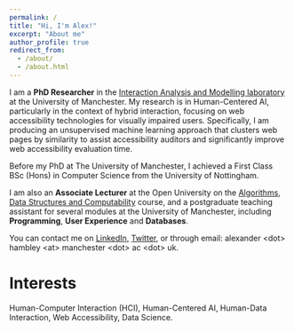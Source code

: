 ```yaml
---
permalink: /
title: "Hi, I'm Alex!"
excerpt: "About me"
author_profile: true
redirect_from: 
  - /about/
  - /about.html
---
```


I am a **PhD Researcher** in the <a href="https://www.linkedin.com/in/alexanderhambley/" target="_blank">Interaction Analysis and Modelling laboratory</a> at the University of Manchester. My research is in Human-Centered AI, particularly in the context of hybrid interaction, focusing on web accessibility technologies for visually impaired users. Specifically, I am producing an unsupervised machine learning approach that clusters web pages by similarity to assist accessibility auditors and significantly improve web accessibility evaluation time.

Before my PhD at The University of Manchester, I achieved a First Class BSc (Hons) in Computer Science from the University of Nottingham.

I am also an **Associate Lecturer** at the Open University on the <a href="https://www.open.ac.uk/courses/modules/m269" target="_blank">Algorithms, Data Structures and Computability</a> course, and a postgraduate teaching assistant for several modules at the University of Manchester, including **Programming**, **User Experience** and **Databases**.

You can contact me on <a href="https://www.linkedin.com/in/alexanderhambley/" target="_blank">LinkedIn,</a> <a href="https://twitter.com/alexhambley1" target="_blank">Twitter</a>, or through email: alexander &lt;dot&gt; hambley &lt;at&gt; manchester &lt;dot&gt; ac &lt;dot&gt; uk.

Interests
======
Human-Computer Interaction (HCI), Human-Centered AI, Human-Data Interaction, Web Accessibility, Data Science.